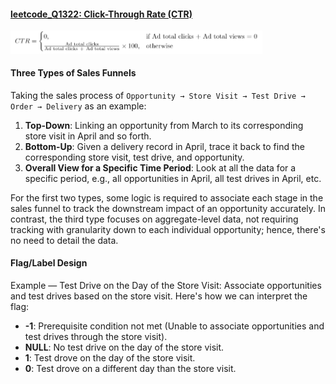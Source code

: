 
#### [leetcode_Q1322: Click-Through Rate (CTR)](https://github.com/irenejiazhou/sql_manual/blob/main/common_metrics/leetcode_Q1322_CTR.sql)

<img src="https://github.com/irenejiazhou/sql_manual/blob/main/images/q1322_ctr.png"  width="80%" height="80%">

#### Three Types of Sales Funnels

Taking the sales process of `Opportunity → Store Visit → Test Drive → Order → Delivery` as an example:

1. <b>Top-Down</b>: Linking an opportunity from March to its corresponding store visit in April and so forth.
2. <b>Bottom-Up</b>: Given a delivery record in April, trace it back to find the corresponding store visit, test drive, and opportunity.
3. <b>Overall View for a Specific Time Period</b>: Look at all the data for a specific period, e.g., all opportunities in April, all test drives in April, etc.

For the first two types, some logic is required to associate each stage in the sales funnel to track the downstream impact of an opportunity accurately. In contrast, the third type focuses on aggregate-level data, not requiring tracking with granularity down to each individual opportunity; hence, there's no need to detail the data.

#### Flag/Label Design 
Example — Test Drive on the Day of the Store Visit:
Associate opportunities and test drives based on the store visit. Here's how we can interpret the flag:
- **-1**: Prerequisite condition not met (Unable to associate opportunities and test drives through the store visit).
- **NULL**: No test drive on the day of the store visit.
- **1**: Test drove on the day of the store visit.
- **0**: Test drove on a different day than the store visit.
